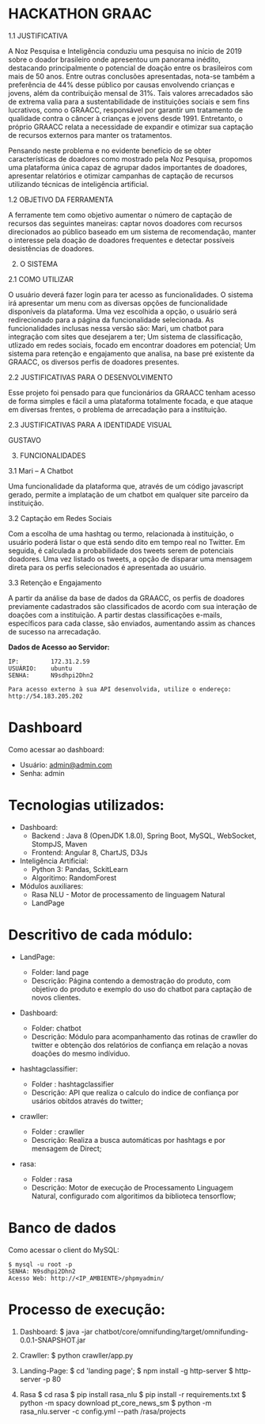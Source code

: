 **HACKATHON GRAAC**
========================================================================
1.1 JUSTIFICATIVA

A Noz Pesquisa e Inteligência conduziu uma pesquisa no início de 2019 sobre o doador brasileiro onde apresentou um panorama inédito, destacando principalmente o potencial de doação entre os brasileiros com mais de 50 anos. Entre outras conclusões apresentadas, nota-se também a preferência de 44% desse público por causas envolvendo crianças e jovens, além da contribuição mensal de 31%. Tais valores arrecadados são de extrema valia para a sustentabilidade de instituições sociais e sem fins lucrativos, como o GRAACC, responsável por garantir um tratamento de qualidade contra o câncer à crianças e jovens desde 1991. Entretanto, o próprio GRAACC relata a necessidade de expandir e otimizar sua captação de recursos externos para manter os tratamentos.

Pensando neste problema e no evidente benefício de se obter características de doadores como mostrado pela Noz Pesquisa, propomos uma plataforma única capaz de agrupar dados importantes de doadores, apresentar relatórios e otimizar campanhas de captação de recursos utilizando técnicas de inteligência artificial.

1.2 OBJETIVO DA FERRAMENTA

A ferramente tem como objetivo aumentar o número de captação de recursos das seguintes maneiras: captar novos doadores com recursos direcionados ao público baseado em um sistema de recomendação, manter o interesse pela doação de doadores frequentes e detectar possíveis desistências de doadores.

2. O SISTEMA

2.1 COMO UTILIZAR

O usuário deverá fazer login  para ter acesso as funcionalidades. O sistema irá apresentar um menu com as diversas opções de funcionalidade disponíveis da plataforma. Uma vez escolhida a opção, o usuário será redirecionado para a página da funcionalidade selecionada. As funcionalidades inclusas nessa versão são: Mari, um chatbot para integração com sites que desejarem a ter; Um sistema de classificação, utlizado em redes sociais, focado em encontrar doadores em potencial; Um sistema para retenção e engajamento que analisa, na base pré existente da GRAACC, os diversos perfis de doadores presentes.


2.2 JUSTIFICATIVAS PARA O DESENVOLVIMENTO

Esse projeto foi pensado para que funcionários da GRAACC tenham acesso de forma simples e fácil a uma plataforma totalmente focada, e que ataque em diversas frentes, o problema de arrecadação para a instituição.

2.3 JUSTIFICATIVAS PARA A IDENTIDADE VISUAL

GUSTAVO

3. FUNCIONALIDADES

3.1 Mari – A Chatbot

Uma funcionalidade da plataforma que, através de um código javascript gerado, permite a implatação de um chatbot em qualquer site parceiro da instituição.

3.2 Captação em Redes Sociais

Com a escolha de uma hashtag ou termo, relacionada à instituição, o usuário poderá listar o que está sendo dito em tempo real no Twitter. Em seguida, é calculada a probabilidade dos tweets serem de potenciais doadores. Uma vez listado os tweets, a opção de disparar uma mensagem direta para os perfis selecionados é apresentada ao usuário.

3.3 Retenção e Engajamento

A partir da análise da base de dados da GRAACC, os perfis de doadores previamente cadastrados são classificados de acordo com sua interação de doações com a instituição. A partir destas classificações e-mails, específicos para cada classe, são enviados, aumentando assim as chances de sucesso na arrecadação.

**Dados de Acesso ao Servidor:**

    IP:         172.31.2.59
    USUÁRIO:    ubuntu
    SENHA:      N9sdhpi2Dhn2
    
    Para acesso externo à sua API desenvolvida, utilize o endereço: http://54.183.205.202


Dashboard
========================================================================
Como acessar ao dashboard:
* Usuário: admin@admin.com
* Senha: admin


Tecnologias utilizados:
========================================================================
* Dashboard:
	- Backend : Java 8 (OpenJDK 1.8.0), Spring Boot, MySQL, WebSocket, StompJS, Maven
	- Frontend: Angular 8, ChartJS, D3Js
* Inteligência Artificial:
	- Python 3: Pandas, SckitLearn
	- Algoritimo: RandomForest	
* Módulos auxiliares:
	- Rasa NLU - Motor de processamento de linguagem Natural
	- LandPage


Descritivo de cada módulo:
========================================================================
* LandPage:
	- Folder: land page
	- Descrição: Página contendo a demostração do produto, com objetivo do produto e exemplo do uso do chatbot para captação de novos clientes.

* Dashboard:
	- Folder: chatbot
	- Descrição: Módulo para acompanhamento das rotinas de crawller do twitter e obtenção dos relatórios de confiança em relação a novas doações do mesmo indíviduo.
	 
* hashtagclassifier:
	- Folder : hashtagclassifier
	- Descrição: API que realiza o calculo do indice de confiança por usários obitdos através do twitter;

* crawller:
	- Folder : crawller
	- Descrição: Realiza a busca automáticas por hashtags e por mensagem de Direct;

* rasa:
	- Folder : rasa
	- Descrição: Motor de execução de Processamento Linguagem Natural, configurado com algoritimos da biblioteca tensorflow;

Banco de dados
========================================================================
Como acessar o client do MySQL:

    $ mysql -u root -p
    SENHA: N9sdhpi2Dhn2
    Acesso Web: http://<IP_AMBIENTE>/phpmyadmin/


Processo de execução:
========================================================================
1. Dashboard: 
 $ java -jar chatbot/core/omnifunding/target/omnifunding-0.0.1-SNAPSHOT.jar 

2. Crawller:
 $ python crawller/app.py

3. Landing-Page:
 $ cd 'landing page';
 $ npm install -g http-server
 $ http-server -p 80

4. Rasa
  $ cd rasa 
  $ pip install rasa_nlu
  $ pip install -r requirements.txt
  $ python -m spacy download pt_core_news_sm
  $ python -m rasa_nlu.server -c config.yml --path /rasa/projects
